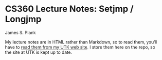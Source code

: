# CS360 Lecture Notes: Setjmp / Longjmp

James S. Plank

My lecture notes are in HTML rather than Markdown, so to read them,
you'll have to [read them from my UTK web site](http://web.eecs.utk.edu/~plank/plank/classes/cs360/360/notes/Setjmp/lecture.html).  I store them here on the repo, so the site at UTK is 
kept up to date.

